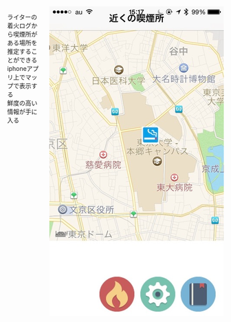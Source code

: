 <img src="slides/map.jpg" style="float: right; margin: 0 0 1em 20px">

 ライターの着火ログから喫煙所がある場所を推定することができる<br>
 iphoneアプリ上でマップで表示する<br>
 鮮度の高い情報が手に入る<br>


